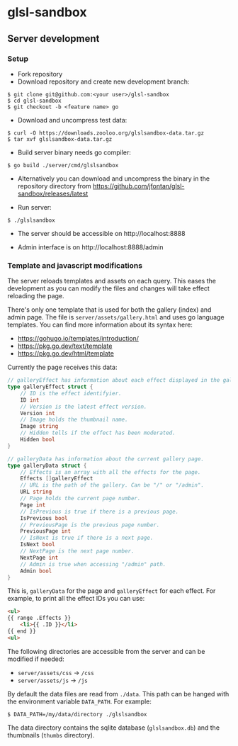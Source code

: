 # glsl-sandbox

## Server development

### Setup

* Fork repository
* Download repository and create new development branch:

```
$ git clone git@github.com:<your user>/glsl-sandbox
$ cd glsl-sandbox
$ git checkout -b <feature name> go
```

* Download and uncompress test data:

```
$ curl -O https://downloads.zooloo.org/glslsandbox-data.tar.gz
$ tar xvf glslsandbox-data.tar.gz
```

* Build server binary needs go compiler:

```
$ go build ./server/cmd/glslsandbox
```

* Alternatively you can download and uncompress the binary in the repository directory from https://github.com/jfontan/glsl-sandbox/releases/latest

* Run server:

```
$ ./glslsandbox
```

* The server should be accessible on http://localhost:8888

* Admin interface is on http://localhost:8888/admin

### Template and javascript modifications

The server reloads templates and assets on each query. This eases the development as you can modify the files and changes will take effect reloading the page.

There's only one template that is used for both the gallery (index) and admin page. The file is `server/assets/gallery.html` and uses go language templates. You can find more information about its syntax here:

* https://gohugo.io/templates/introduction/
* https://pkg.go.dev/text/template
* https://pkg.go.dev/html/template

Currently the page receives this data:

```go
// galleryEffect has information about each effect displayed in the gallery.
type galleryEffect struct {
	// ID is the effect identifyier.
	ID int
	// Version is the latest effect version.
	Version int
	// Image holds the thumbnail name.
	Image string
	// Hidden tells if the effect has been moderated.
	Hidden bool
}

// galleryData has information about the current gallery page.
type galleryData struct {
	// Effects is an array with all the effects for the page.
	Effects []galleryEffect
	// URL is the path of the gallery. Can be "/" or "/admin".
	URL string
	// Page holds the current page number.
	Page int
	// IsPrevious is true if there is a previous page.
	IsPrevious bool
	// PreviousPage is the previous page number.
	PreviousPage int
	// IsNext is true if there is a next page.
	IsNext bool
	// NextPage is the next page number.
	NextPage int
	// Admin is true when accessing "/admin" path.
	Admin bool
}
```

This is, `galleryData` for the page and `galleryEffect` for each effect. For example, to print all the effect IDs you can use:

```html
<ul>
{{ range .Effects }}
    <li>{{ .ID }}</li>
{{ end }}
<ul>
```

The following directories are accessible from the server and can be modified if needed:

* `server/assets/css` -> `/css`
* `server/assets/js` -> `/js`

By default the data files are read from `./data`. This path can be hanged with the environment variable `DATA_PATH`. For example:

```
$ DATA_PATH=/my/data/directory ./glslsandbox
```

The data directory contains the sqlite database (`glslsandbox.db`) and the thumbnails (`thumbs` directory).